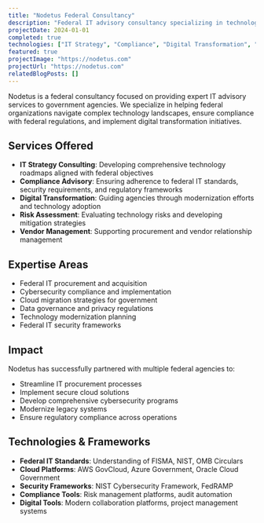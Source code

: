 ```yaml
---
title: "Nodetus Federal Consultancy"
description: "Federal IT advisory consultancy specializing in technology strategy, compliance, and digital transformation for government agencies"
projectDate: 2024-01-01
completed: true
technologies: ["IT Strategy", "Compliance", "Digital Transformation", "Government Consulting"]
featured: true
projectImage: "https://nodetus.com"
projectUrl: "https://nodetus.com"
relatedBlogPosts: []
---
```


Nodetus is a federal consultancy focused on providing expert IT advisory services to government agencies. We specialize in helping federal organizations navigate complex technology landscapes, ensure compliance with federal regulations, and implement digital transformation initiatives.

## Services Offered

- **IT Strategy Consulting**: Developing comprehensive technology roadmaps aligned with federal objectives
- **Compliance Advisory**: Ensuring adherence to federal IT standards, security requirements, and regulatory frameworks
- **Digital Transformation**: Guiding agencies through modernization efforts and technology adoption
- **Risk Assessment**: Evaluating technology risks and developing mitigation strategies
- **Vendor Management**: Supporting procurement and vendor relationship management

## Expertise Areas

- Federal IT procurement and acquisition
- Cybersecurity compliance and implementation
- Cloud migration strategies for government
- Data governance and privacy regulations
- Technology modernization planning
- Federal IT security frameworks

## Impact

Nodetus has successfully partnered with multiple federal agencies to:
- Streamline IT procurement processes
- Implement secure cloud solutions
- Develop comprehensive cybersecurity programs
- Modernize legacy systems
- Ensure regulatory compliance across operations

## Technologies & Frameworks

- **Federal IT Standards**: Understanding of FISMA, NIST, OMB Circulars
- **Cloud Platforms**: AWS GovCloud, Azure Government, Oracle Cloud Government
- **Security Frameworks**: NIST Cybersecurity Framework, FedRAMP
- **Compliance Tools**: Risk management platforms, audit automation
- **Digital Tools**: Modern collaboration platforms, project management systems